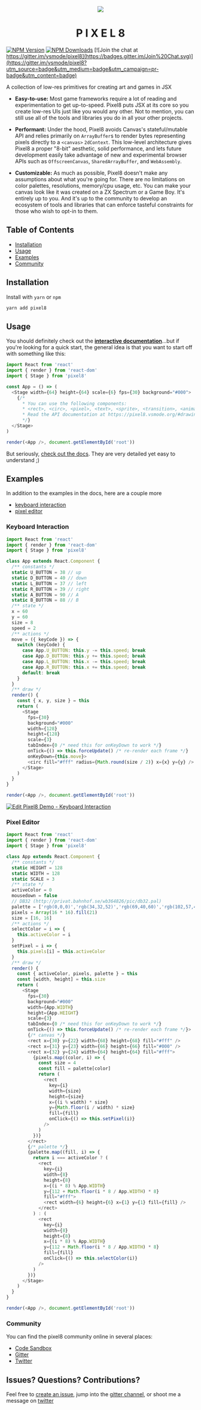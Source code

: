 
<div align="center">
  <img src="/assets/logo.png" />
  <h1>P I X E L 8</h1>  
</div>

[![NPM Version](https://img.shields.io/npm/v/pixel8.svg?style=flat)](https://www.npmjs.org/package/pixel8)
[![NPM Downloads](https://img.shields.io/npm/dm/pixel8.svg?style=flat)](https://www.npmjs.org/package/pixel8)
[![Join the chat at https://gitter.im/vsmode/pixel8](https://badges.gitter.im/Join%20Chat.svg)](https://gitter.im/vsmode/pixel8?utm_source=badge&utm_medium=badge&utm_campaign=pr-badge&utm_content=badge)

A collection of low-res primitives for creating art and games in JSX

- **Easy-to-use:** Most game frameworks require a lot of reading and experimentation to get up-to-speed. Pixel8 puts JSX at its core so you create low-res UIs just like you would any other. Not to mention, you can still use all of the tools and libraries you do in all your other projects.

- **Performant:** Under the hood, Pixel8 avoids Canvas's stateful/mutable API and relies primarily on `ArrayBuffer`s to render bytes representing pixels directly to a `<canvas>` `2dContext`. This low-level architecture gives Pixel8 a proper "8-bit" aesthetic, solid performance, and lets future development easily take advantage of new and experimental browser APIs such as `OffscreenCanvas`, `SharedArrayBuffer`, and `WebAssembly`.

- **Customizable:** As much as possible, Pixel8 doesn't make any assumptions about what you're going for. There are no limitations on color palettes, resolutions, memory/cpu usage, etc. You can make your canvas look like it was created on a ZX Spectrum or a Game Boy. It's entirely up to you. And it's up to the community to develop an ecosystem of tools and libraries that can enforce tasteful constraints for those who wish to opt-in to them.

## Table of Contents

- [Installation](#installation)
- [Usage](#usage)
- [Examples](#examples)
- [Community](#community)

## Installation

Install with `yarn` or `npm`

```bash
yarn add pixel8
```

## Usage

You should definitely check out the **[interactive documentation](https://pixel8.vsmode.org/)**...but if you're looking for a quick start, the general idea is that you want to start off with something like this:

```js
import React from 'react'
import { render } from 'react-dom'
import { Stage } from 'pixel8'

const App = () => (
  <Stage width={64} height={64} scale={6} fps={30} background="#000">
    {/*
      * You can use the following components:
      * <rect>, <circ>, <pixel>, <text>, <sprite>, <transition>, <animation> and <buffer>
      * Read the API documentation at https://pixel8.vsmode.org/#drawing-shapes
      */}
  </Stage>
)

render(<App />, document.getElementById('root'))

```

But seriously, [check out the docs](https://pixel8.vsmode.org/). They are very detailed yet easy to understand ;)

## Examples

In addition to the examples in the docs, here are a couple more

- [keyboard interaction](#keyboard-interaction)
- [pixel editor](#pixel-editor)

### Keyboard Interaction

```js
import React from 'react'
import { render } from 'react-dom'
import { Stage } from 'pixel8'

class App extends React.Component {
  /** constants */
  static U_BUTTON = 38 // up
  static D_BUTTON = 40 // down
  static L_BUTTON = 37 // left
  static R_BUTTON = 39 // right
  static A_BUTTON = 90 // A
  static B_BUTTON = 88 // B
  /** state */
  x = 60
  y = 60
  size = 8
  speed = 2
  /** actions */
  move = ({ keyCode }) => {
    switch (keyCode) {
      case App.U_BUTTON: this.y -= this.speed; break
      case App.D_BUTTON: this.y += this.speed; break
      case App.L_BUTTON: this.x -= this.speed; break
      case App.R_BUTTON: this.x += this.speed; break
      default: break
    }
  }
  /** draw */
  render() {
    const { x, y, size } = this
    return (
      <Stage
        fps={30}
        background="#000"
        width={128}
        height={128}
        scale={3}
        tabIndex={0 /* need this for onKeyDown to work */}
        onTick={() => this.forceUpdate() /* re-render each frame */}
        onKeyDown={this.move}>
        <circ fill="#fff" radius={Math.round(size / 2)} x={x} y={y} />
      </Stage>
    )
  }
}

render(<App />, document.getElementById('root'))

```

[![Edit Pixel8 Demo - Keyboard Interaction](https://codesandbox.io/static/img/play-codesandbox.svg)](https://codesandbox.io/s/r75ymwn34o)

### Pixel Editor

```js
import React from 'react'
import { render } from 'react-dom'
import { Stage } from 'pixel8'

class App extends React.Component {
  /** constants */
  static HEIGHT = 128
  static WIDTH = 128
  static SCALE = 3
  /** state */
  activeColor = 0
  mousedown = false
  // DB32 (http://privat.bahnhof.se/wb364826/pic/db32.pal)  
  palette = ['rgb(0,0,0)','rgb(34,32,52)','rgb(69,40,60)','rgb(102,57,49)','rgb(143,86,59)','rgb(223,113,38)','rgb(217,160,102)','rgb(238,195,154)','rgb(251,242,54)','rgb(153,229,80)','rgb(106,190,48)','rgb(55,148,110)','rgb(75,105,47)','rgb(82,75,36)','rgb(50,60,57)','rgb(63,63,116)','rgb(48,96,130)','rgb(91,110,225)','rgb(99,155,255)','rgb(95,205,228)','rgb(203,219,252)','rgb(255,255,255)','rgb(155,173,183)','rgb(132,126,135)','rgb(105,106,106)','rgb(89,86,82)','rgb(118,66,138)','rgb(172,50,50)','rgb(217,87,99)','rgb(215,123,186)','rgb(143,151,74)','rgb(138,111,48)']
  pixels = Array(16 * 16).fill(21)
  size = [16, 16]
  /** actions */
  selectColor = i => {
    this.activeColor = i
  }
  setPixel = i => {
    this.pixels[i] = this.activeColor
  }
  /** draw */
  render() {
    const { activeColor, pixels, palette } = this
    const [width, height] = this.size
    return (
      <Stage
        fps={30}
        background="#000"
        width={App.WIDTH}
        height={App.HEIGHT}
        scale={3}
        tabIndex={0 /* need this for onKeyDown to work */}
        onTick={() => this.forceUpdate() /* re-render each frame */}>
        {/* canvas */}
        <rect x={30} y={22} width={68} height={68} fill="#fff" />
        <rect x={31} y={23} width={66} height={66} fill="#000" />
        <rect x={32} y={24} width={64} height={64} fill="#fff">
          {pixels.map((color, i) => {
            const size = 4
            const fill = palette[color]
            return (
              <rect
                key={i}
                width={size}
                height={size}
                x={(i % width) * size}
                y={Math.floor(i / width) * size}
                fill={fill}
                onClick={() => this.setPixel(i)}
              />
            )
          })}
        </rect>
        {/* palette */}
        {palette.map((fill, i) => {
          return i === activeColor ? (
            <rect
              key={i}
              width={8}
              height={8}
              x={(i * 8) % App.WIDTH}
              y={112 + Math.floor(i * 8 / App.WIDTH) * 8}
              fill="#fff">
              <rect width={6} height={6} x={1} y={1} fill={fill} />
            </rect>
          ) : (
            <rect
              key={i}
              width={8}
              height={8}
              x={(i * 8) % App.WIDTH}
              y={112 + Math.floor(i * 8 / App.WIDTH) * 8}
              fill={fill}
              onClick={() => this.selectColor(i)}
            />
          )
        })}
      </Stage>
    )
  }
}

render(<App />, document.getElementById('root'))

```

### Community

You can find the pixel8 community online in several places:

- [Code Sandbox](https://codesandbox.io/search?query=&refinementList%5Bnpm_dependencies.dependency%5D%5B0%5D=pixel8&page=1)
- [Gitter](https://gitter.im/vsmode/pixel8)
- [Twitter](https://twitter.com/jozanza)

## Issues? Questions? Contributions?

Feel free to [create an issue](https://github.com/vsmode/pixel8/issues), jump into the [gitter channel](https://gitter.im/vsmode/pixel8), or shoot me a message on [twitter](https://twitter.com/jozanza)
